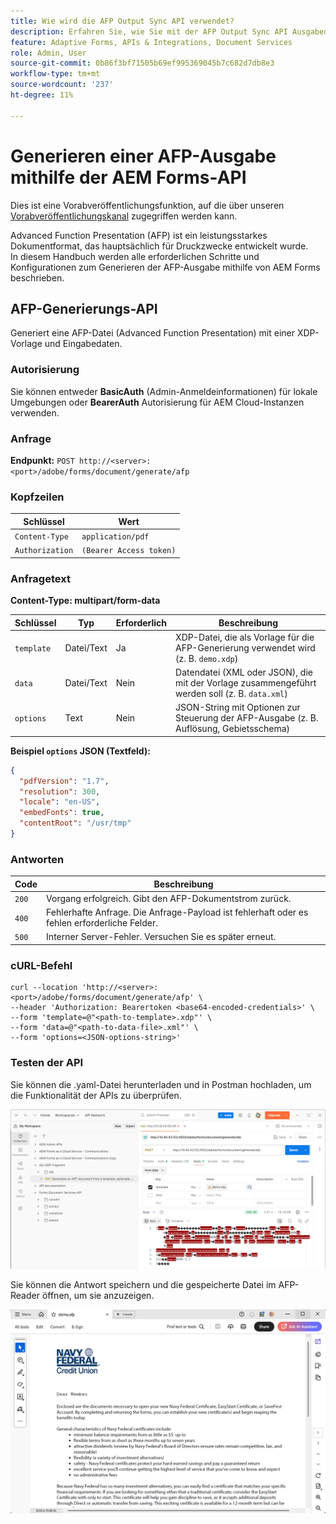 ```yaml
---
title: Wie wird die AFP Output Sync API verwendet?
description: Erfahren Sie, wie Sie mit der AFP Output Sync API Ausgabedarstellungen abrufen und synchronisieren können.
feature: Adaptive Forms, APIs & Integrations, Document Services
role: Admin, User
source-git-commit: 0b86f3bf71505b69ef995369045b7c682d7db8e3
workflow-type: tm+mt
source-wordcount: '237'
ht-degree: 11%

---
```


# Generieren einer AFP-Ausgabe mithilfe der AEM Forms-API

<span class="preview"> Dies ist eine Vorabveröffentlichungsfunktion, auf die über unseren [Vorabveröffentlichungskanal](https://experienceleague.adobe.com/docs/experience-manager-cloud-service/content/release-notes/prerelease.html?lang=de#new-features) zugegriffen werden kann. </span>

Advanced Function Presentation (AFP) ist ein leistungsstarkes Dokumentformat, das hauptsächlich für Druckzwecke entwickelt wurde.\
In diesem Handbuch werden alle erforderlichen Schritte und Konfigurationen zum Generieren der AFP-Ausgabe mithilfe von AEM Forms beschrieben.

<!--
## Prerequisites

To support AFP output generation, the following OSGi bundles must be present and in an **active** state:

* **AFP Core Bundle** – Available in the AFP repository
* **Forms Output Core** – Found in the Forms Output comments package
* **Bedrock Connector** – Provided by the Forms Output API
* **Cloud Ready Implementation** – Available through the Forms installer

>[!NOTE]
>
> * If any bundle is inactive, resolve dependency issues or reinstall manually.
> * To enable AFP generation, the `FT_FORMS-17887` toggle configurations must be set in AEM configuration manager.-->

## AFP-Generierungs-API

Generiert eine AFP-Datei (Advanced Function Presentation) mit einer XDP-Vorlage und Eingabedaten.

### Autorisierung

Sie können entweder **BasicAuth** (Admin-Anmeldeinformationen) für lokale Umgebungen oder **BearerAuth** Autorisierung für AEM Cloud-Instanzen verwenden.

### Anfrage

**Endpunkt:**
`POST http://<server>:<port>/adobe/forms/document/generate/afp`

### Kopfzeilen

| Schlüssel | Wert |
| --------------- | ------------------------------------------------------ |
| `Content-Type` | `application/pdf` |
| `Authorization` | `(Bearer Access token)` |

### Anfragetext

**Content-Type: multipart/form-data**

| Schlüssel | Typ | Erforderlich | Beschreibung |
| ---------- | ---- | -------- | ------------------------------------------------------------------------- |
| `template` | Datei/Text | Ja | XDP-Datei, die als Vorlage für die AFP-Generierung verwendet wird (z. B. `demo.xdp`) |
| `data` | Datei/Text | Nein | Datendatei (XML oder JSON), die mit der Vorlage zusammengeführt werden soll (z. B. `data.xml`) |
| `options` | Text | Nein | JSON-String mit Optionen zur Steuerung der AFP-Ausgabe (z. B. Auflösung, Gebietsschema) |

**Beispiel `options` JSON (Textfeld):**

```json
{
  "pdfVersion": "1.7",
  "resolution": 300,
  "locale": "en-US",
  "embedFonts": true,
  "contentRoot": "/usr/tmp"
}
```

### Antworten

| Code | Beschreibung |
| ----- | ------------------------------------------------------------------------- |
| `200` | Vorgang erfolgreich. Gibt den AFP-Dokumentstrom zurück. |
| `400` | Fehlerhafte Anfrage. Die Anfrage-Payload ist fehlerhaft oder es fehlen erforderliche Felder. |
| `500` | Interner Server-Fehler. Versuchen Sie es später erneut. |

### cURL-Befehl

```
curl --location 'http://<server>:<port>/adobe/forms/document/generate/afp' \
--header 'Authorization: Bearertoken <base64-encoded-credentials>' \
--form 'template=@"<path-to-template>.xdp"' \
--form 'data=@"<path-to-data-file>.xml"' \
--form 'options=<JSON-options-string>'
```

### Testen der API

Sie können die .yaml-Datei herunterladen und in Postman hochladen, um die Funktionalität der APIs zu überprüfen.

![AFP Postman Bild](/help/forms/assets/afp-postman.png)

Sie können die Antwort speichern und die gespeicherte Datei im AFP-Reader öffnen, um sie anzuzeigen.

![PDF Reader](/help/forms/assets/afp-pdf.png)
